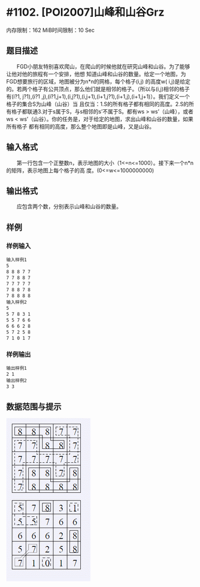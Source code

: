 # #1102. [POI2007]山峰和山谷Grz

内存限制：162 MiB时间限制：10 Sec

## 题目描述

　　FGD小朋友特别喜欢爬山，在爬山的时候他就在研究山峰和山谷。为了能够让他对他的旅程有一个安排，他想
知道山峰和山谷的数量。给定一个地图，为FGD想要旅行的区域，地图被分为n*n的网格，每个格子(i,j) 的高度w(
i,j)是给定的。若两个格子有公共顶点，那么他们就是相邻的格子。（所以与(i,j)相邻的格子有(i?1, j?1),(i?1
,j),(i?1,j+1),(i,j?1),(i,j+1),(i+1,j?1),(i+1,j),(i+1,j+1)）。我们定义一个格子的集合S为山峰（山谷）当
且仅当：1.S的所有格子都有相同的高度。2.S的所有格子都联通3.对于s属于S，与s相邻的s&rsquo;不属于S。都有ws > 
ws&rsquo;（山峰），或者ws < ws&rsquo;（山谷）。你的任务是，对于给定的地图，求出山峰和山谷的数量，如果所有格子
都有相同的高度，那么整个地图即是山峰，又是山谷。

## 输入格式

　　第一行包含一个正整数n，表示地图的大小（1<=n<=1000）。接下来一个n*n的矩阵，表示地图上每个格子的高
度。(0<=w<=1000000000)

## 输出格式

　　应包含两个数，分别表示山峰和山谷的数量。

## 样例

### 样例输入

    
    输入样例1
    5
    8 8 8 7 7
    7 7 8 8 7
    7 7 7 7 7
    7 8 8 7 8
    7 8 8 8 8
    输入样例2
    5
    5 7 8 3 1
    5 5 7 6 6
    6 6 6 2 8
    5 7 2 5 8
    7 1 0 1 7
    

### 样例输出

    
    输出样例1
    2 1
    输出样例2
    3 3
    
    

## 数据范围与提示

![](images/1102.jpg)
